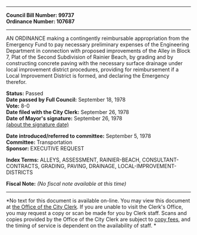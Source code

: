 * * * * *  
  
**Council Bill Number: [](#h0)[](#h2)99737**   
**Ordinance Number: 107687**  
  
* * * * *  
  
AN ORDINANCE making a contingently reimbursable appropriation from the Emergency Fund to pay necessary preliminary expenses of the Engineering Department in connection with proposed improvements of the Alley in Block 7, Plat of the Second Subdivision of Rainier Beach, by grading and by constructing concrete paving with the necessary surface drainage under local improvement district procedures, providing for reimbursement if a Local Improvement District is formed, and declaring the Emergency therefor.  
  
**Status:** Passed   
**Date passed by Full Council:** September 18, 1978   
**Vote:** 8-0   
**Date filed with the City Clerk:** September 26, 1978   
**Date of Mayor's signature:** September 26, 1978   
[(about the signature date)](/~public/approvaldate.htm)   
  
  
**Date introduced/referred to committee:** September 5, 1978   
**Committee:** Transportation   
**Sponsor:** EXECUTIVE REQUEST   
  
**Index Terms:** ALLEYS, ASSESSMENT, RAINIER-BEACH, CONSULTANT-CONTRACTS, GRADING, PAVING, DRAINAGE, LOCAL-IMPROVEMENT-DISTRICTS  
  
**Fiscal Note:** *(No fiscal note available at this time)*  
  
* * * * *  
  
*No text for this document is available on-line. You may view this document at [the Office of the City Clerk](http://www.seattle.gov/leg/clerk/contactUs.htm). If you are unable to visit the Clerk's Office, you may request a copy or scan be made for you by Clerk staff. Scans and copies provided by the Office of the City Clerk are subject to [copy fees](http://clerk.seattle.gov/~public/clerkfees.htm), and the timing of service is dependent on the availability of staff. *  
  
  
